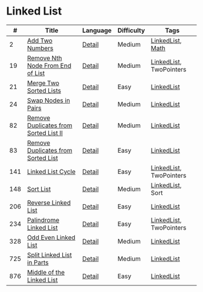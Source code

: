 # Linked List
|#|Title|Language|Difficulty|Tags|
|-|-----|--------|----------|----|
|2|[Add Two Numbers](https://leetcode.com/problems/add-two-numbers)|[Detail](https://github.com/ZacharyChang/leetcode/tree/master/002.add-two-numbers)|Medium|[LinkedList], [Math]|
|19|[Remove Nth Node From End of List](https://leetcode.com/problems/remove-nth-node-from-end-of-list)|[Detail](https://github.com/ZacharyChang/leetcode/tree/master/019.remove-nth-node-from-end-of-list)|Medium|[LinkedList], TwoPointers|
|21|[Merge Two Sorted Lists](https://leetcode.com/problems/merge-two-sorted-lists)|[Detail](https://github.com/ZacharyChang/leetcode/tree/master/021.merge-two-sorted-lists)|Easy|[LinkedList]|
|24|[Swap Nodes in Pairs](https://leetcode.com/problems/swap-nodes-in-pairs)|[Detail](https://github.com/ZacharyChang/leetcode/tree/master/024.swap-nodes-in-pairs)|Medium|[LinkedList]|
|82|[Remove Duplicates from Sorted List II](https://leetcode.com/problems/remove-duplicates-from-sorted-list-ii)|[Detail](https://github.com/ZacharyChang/leetcode/tree/master/082.remove-duplicates-from-sorted-list-ii)|Medium|[LinkedList]|
|83|[Remove Duplicates from Sorted List](https://leetcode.com/problems/remove-duplicates-from-sorted-list)|[Detail](https://github.com/ZacharyChang/leetcode/tree/master/083.remove-duplicates-from-sorted-list)|Easy|[LinkedList]|
|141|[Linked List Cycle](https://leetcode.com/problems/linked-list-cycle)|[Detail](https://github.com/ZacharyChang/leetcode/tree/master/141.linked-list-cycle)|Easy|[LinkedList], TwoPointers|
|148|[Sort List](https://leetcode.com/problems/sort-list)|[Detail](https://github.com/ZacharyChang/leetcode/tree/master/148.sort-list)|Medium|[LinkedList], Sort|
|206|[Reverse Linked List](https://leetcode.com/problems/reverse-linked-list)|[Detail](https://github.com/ZacharyChang/leetcode/tree/master/206.reverse-linked-list)|Easy|[LinkedList]|
|234|[Palindrome Linked List](https://leetcode.com/problems/palindrome-linked-list)|[Detail](https://github.com/ZacharyChang/leetcode/tree/master/234.palindrome-linked-list)|Easy|[LinkedList], TwoPointers|
|328|[Odd Even Linked List](https://leetcode.com/problems/odd-even-linked-list)|[Detail](https://github.com/ZacharyChang/leetcode/tree/master/328.odd-even-linked-list)|Medium|[LinkedList]|
|725|[Split Linked List in Parts](https://leetcode.com/problems/split-linked-list-in-parts)|[Detail](https://github.com/ZacharyChang/leetcode/tree/master/725.split-linked-list-in-parts)|Medium|[LinkedList]|
|876|[Middle of the Linked List](https://leetcode.com/problems/middle-of-the-linked-list)|[Detail](https://github.com/ZacharyChang/leetcode/tree/master/876.middle-of-the-linked-list)|Easy|[LinkedList]|


[Array]: https://github.com/ZacharyChang/leetcode/tree/master/tags/array.md
[DynamicProgramming]: https://github.com/ZacharyChang/leetcode/tree/master/tags/dynamic-programming.md
[Math]: https://github.com/ZacharyChang/leetcode/tree/master/tags/math.md
[BinarySearch]: https://github.com/ZacharyChang/leetcode/tree/master/tags/binary-search.md
[Tree]: https://github.com/ZacharyChang/leetcode/tree/master/tags/tree.md
[LinkedList]: https://github.com/ZacharyChang/leetcode/tree/master/tags/linked-list.md
